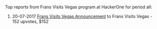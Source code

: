 Top reports from Frans Visits Vegas program at HackerOne for period all:

1. 20-07-2017 [Frans Visits Vegas Announcement](https://hackerone.com/reports/251747) to Frans Visits Vegas - 152 upvotes, $152
